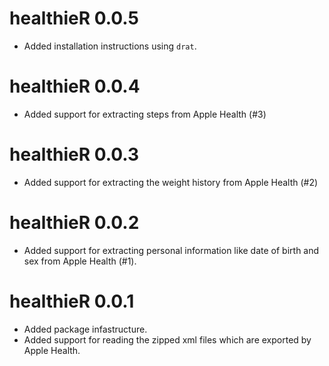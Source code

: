 # healthieR 0.0.5

* Added installation instructions using `drat`.



# healthieR 0.0.4

* Added support for extracting steps from Apple Health (#3)



# healthieR 0.0.3

* Added support for extracting the weight history from Apple Health (#2)



# healthieR 0.0.2

* Added support for extracting personal information like date of birth and
  sex from Apple Health (#1).
  
  

# healthieR 0.0.1

* Added package infastructure.
* Added support for reading the zipped xml files which are exported by
  Apple Health.

